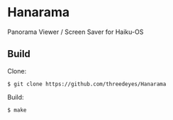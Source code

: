 Hanarama
========

Panorama Viewer / Screen Saver for Haiku-OS

Build
-----

Clone:

    $ git clone https://github.com/threedeyes/Hanarama


Build:

    $ make

